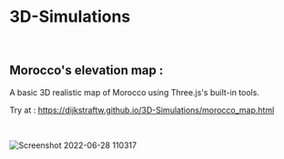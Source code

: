 # 3D-Simulations

<br />


## Morocco's elevation map : 

A basic 3D realistic map of Morocco using Three.js's built-in tools. 

Try at : https://dijkstraftw.github.io/3D-Simulations/morocco_map.html

<br />

![Screenshot 2022-06-28 110317](https://user-images.githubusercontent.com/28862912/176152746-997247a1-b094-4165-aca8-c8fe2f1a5e20.png)
